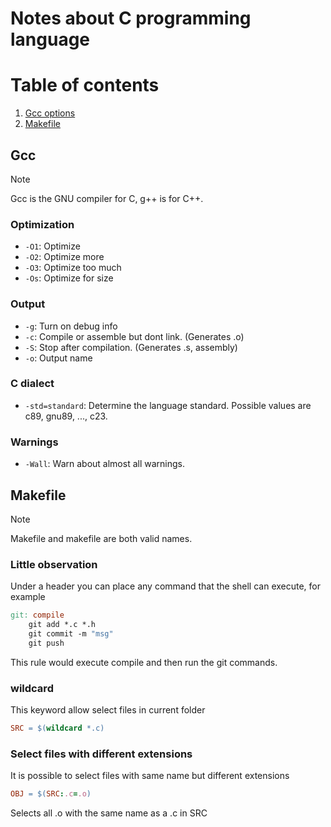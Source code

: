 # Notes about C programming language

# Table of contents
1. [Gcc options](#Gcc)
2. [Makefile](#Makefile)


## Gcc

> [!NOTE]
> Gcc is the GNU compiler for C, g++ is for C++.

### Optimization

- `-O1`: Optimize
- `-O2`: Optimize more
- `-O3`: Optimize too much
- `-Os`: Optimize for size

### Output

- `-g`: Turn on debug info
- `-c`: Compile or assemble but dont link. (Generates .o)
- `-S`: Stop after compilation. (Generates .s, assembly)
- `-o`: Output name

### C dialect

- `-std=standard`: Determine the language standard. Possible values are c89, gnu89, ..., c23.

### Warnings

- `-Wall`: Warn about almost all warnings.


## Makefile

> [!NOTE]
> Makefile and makefile are both valid names.

### Little observation

Under a header you can place any command that the shell
can execute, for example

``` makefile
git: compile
    git add *.c *.h
    git commit -m "msg"
    git push
```

This rule would execute compile and then run the git commands.

### wildcard

This keyword allow select files in current folder

``` makefile
SRC = $(wildcard *.c)
```

### Select files with different extensions

It is possible to select files with same name but different extensions

``` makefile
OBJ = $(SRC:.c=.o)
```

Selects all .o with the same name as a .c in SRC
